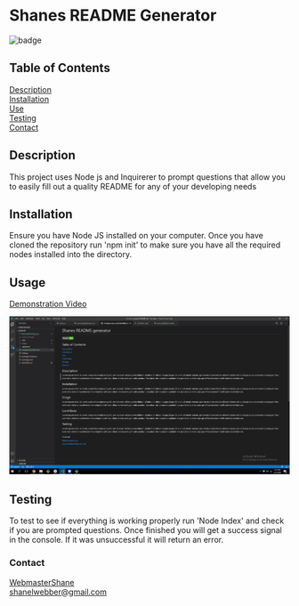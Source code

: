 # Shanes README Generator

  ![badge](https://img.shields.io/badge/license-MIT-brightgreen)<br />

  ## Table of Contents<br />
  [Description](#Description)<br />
  [Installation](#Installation)<br />
  [Use](#Usage)<br />
  [Testing](#Testing)<br />
  [Contact](#Contact)<br />

  ## Description
  This project uses Node js and Inquirerer to prompt questions that allow you to easily fill out a quality README for any of your developing needs

  ## Installation
  Ensure you have Node JS installed on your computer. Once you have cloned the repository run 'npm init' to make sure you have all the required nodes installed into the directory.

  ## Usage
  [Demonstration Video](https://drive.google.com/file/d/1U8FKwDar7teICqbIoSH394T272PisK62/view?usp=sharing)
  
  ![alt text](https://github.com/WebmasterShane/ShanesREADMEgenny/blob/master/Video/Screenshot.jpg)

  ## Testing
  To test to see if everything is working properly run 'Node Index' and check if you are prompted questions. Once finished you will get a success signal in the console. If it was unsuccessful it will return an error.

  

  ### Contact
  [WebmasterShane](https://github.com/WebmasterShane) <br />
  shanelwebber@gmail.com
 
  

